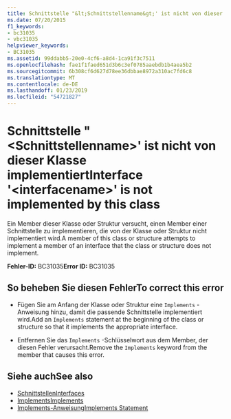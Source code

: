 ```yaml
---
title: Schnittstelle "&lt;Schnittstellenname&gt;' ist nicht von dieser Klasse implementiert
ms.date: 07/20/2015
f1_keywords:
- bc31035
- vbc31035
helpviewer_keywords:
- BC31035
ms.assetid: 99ddabb5-20e0-4cf6-a8d4-1ca91f3c7511
ms.openlocfilehash: fae1f1faed651d3b6c3ef0785aaebdb1b4aea5b2
ms.sourcegitcommit: 6b308cf6d627d78ee36dbbae8972a310ac7fd6c8
ms.translationtype: MT
ms.contentlocale: de-DE
ms.lasthandoff: 01/23/2019
ms.locfileid: "54721827"
---
```

# <a name="interface-ltinterfacenamegt-is-not-implemented-by-this-class"></a><span data-ttu-id="ea9a7-102">Schnittstelle "&lt;Schnittstellenname&gt;' ist nicht von dieser Klasse implementiert</span><span class="sxs-lookup"><span data-stu-id="ea9a7-102">Interface '&lt;interfacename&gt;' is not implemented by this class</span></span>
<span data-ttu-id="ea9a7-103">Ein Member dieser Klasse oder Struktur versucht, einen Member einer Schnittstelle zu implementieren, die von der Klasse oder Struktur nicht implementiert wird.</span><span class="sxs-lookup"><span data-stu-id="ea9a7-103">A member of this class or structure attempts to implement a member of an interface that the class or structure does not implement.</span></span>  
  
 <span data-ttu-id="ea9a7-104">**Fehler-ID:** BC31035</span><span class="sxs-lookup"><span data-stu-id="ea9a7-104">**Error ID:** BC31035</span></span>  
  
## <a name="to-correct-this-error"></a><span data-ttu-id="ea9a7-105">So beheben Sie diesen Fehler</span><span class="sxs-lookup"><span data-stu-id="ea9a7-105">To correct this error</span></span>  
  
-   <span data-ttu-id="ea9a7-106">Fügen Sie am Anfang der Klasse oder Struktur eine `Implements` -Anweisung hinzu, damit die passende Schnittstelle implementiert wird.</span><span class="sxs-lookup"><span data-stu-id="ea9a7-106">Add an `Implements` statement at the beginning of the class or structure so that it implements the appropriate interface.</span></span>  
  
-   <span data-ttu-id="ea9a7-107">Entfernen Sie das `Implements` -Schlüsselwort aus dem Member, der diesen Fehler verursacht.</span><span class="sxs-lookup"><span data-stu-id="ea9a7-107">Remove the `Implements` keyword from the member that causes this error.</span></span>  
  
## <a name="see-also"></a><span data-ttu-id="ea9a7-108">Siehe auch</span><span class="sxs-lookup"><span data-stu-id="ea9a7-108">See also</span></span>
- [<span data-ttu-id="ea9a7-109">Schnittstellen</span><span class="sxs-lookup"><span data-stu-id="ea9a7-109">Interfaces</span></span>](../../visual-basic/programming-guide/language-features/interfaces/index.md)
- [<span data-ttu-id="ea9a7-110">Implements</span><span class="sxs-lookup"><span data-stu-id="ea9a7-110">Implements</span></span>](../../visual-basic/language-reference/statements/implements-clause.md)
- [<span data-ttu-id="ea9a7-111">Implements-Anweisung</span><span class="sxs-lookup"><span data-stu-id="ea9a7-111">Implements Statement</span></span>](../../visual-basic/language-reference/statements/implements-statement.md)

